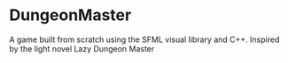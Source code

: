 # DungeonMaster
A game built from scratch using the SFML visual library and C++. Inspired by the light novel Lazy Dungeon Master
